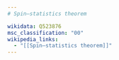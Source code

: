```yaml
---
# Spin–statistics theorem

wikidata: Q523876
msc_classification: "00"
wikipedia_links:
  - "[[Spin–statistics theorem]]"
---
```

